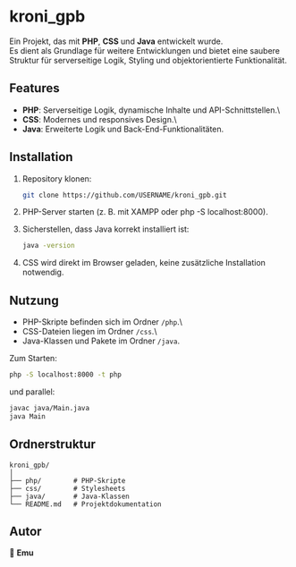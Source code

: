 # kroni_gpb

Ein Projekt, das mit **PHP**, **CSS** und **Java** entwickelt wurde.\
Es dient als Grundlage für weitere Entwicklungen und bietet eine saubere
Struktur für serverseitige Logik, Styling und objektorientierte
Funktionalität.

## Features

-   **PHP**: Serverseitige Logik, dynamische Inhalte und
    API-Schnittstellen.\
-   **CSS**: Modernes und responsives Design.\
-   **Java**: Erweiterte Logik und Back-End-Funktionalitäten.

## Installation

1.  Repository klonen:

    ``` bash
    git clone https://github.com/USERNAME/kroni_gpb.git
    ```

2.  PHP-Server starten (z. B. mit XAMPP oder php -S localhost:8000).

3.  Sicherstellen, dass Java korrekt installiert ist:

    ``` bash
    java -version
    ```

4.  CSS wird direkt im Browser geladen, keine zusätzliche Installation
    notwendig.

## Nutzung

-   PHP-Skripte befinden sich im Ordner `/php`.\
-   CSS-Dateien liegen im Ordner `/css`.\
-   Java-Klassen und Pakete im Ordner `/java`.

Zum Starten:

``` bash
php -S localhost:8000 -t php
```

und parallel:

``` bash
javac java/Main.java
java Main
```

## Ordnerstruktur

    kroni_gpb/
    │
    ├── php/        # PHP-Skripte
    ├── css/        # Stylesheets
    ├── java/       # Java-Klassen
    └── README.md   # Projektdokumentation

## Autor

👤 **Emu**
